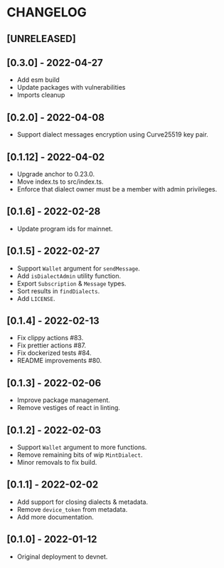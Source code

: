 # CHANGELOG

## [UNRELEASED]

## [0.3.0] - 2022-04-27

- Add esm build
- Update packages with vulnerabilities
- Imports cleanup

## [0.2.0] - 2022-04-08

- Support dialect messages encryption using Curve25519 key pair.

## [0.1.12] - 2022-04-02

- Upgrade anchor to 0.23.0.
- Move index.ts to src/index.ts.
- Enforce that dialect owner must be a member with admin privileges.

## [0.1.6] - 2022-02-28

- Update program ids for mainnet.

## [0.1.5] - 2022-02-27

- Support `Wallet` argument for `sendMessage`.
- Add `isDialectAdmin` utility function.
- Export `Subscription` & `Message` types.
- Sort results in `findDialects`.
- Add `LICENSE`.

## [0.1.4] - 2022-02-13

- Fix clippy actions #83.
- Fix prettier actions #87.
- Fix dockerized tests #84.
- README improvements #80.

## [0.1.3] - 2022-02-06

- Improve package management.
- Remove vestiges of react in linting.

## [0.1.2] - 2022-02-03

- Support `Wallet` argument to more functions.
- Remove remaining bits of wip `MintDialect`.
- Minor removals to fix build.

## [0.1.1] - 2022-02-02

- Add support for closing dialects & metadata.
- Remove `device_token` from metadata.
- Add more documentation.

## [0.1.0] - 2022-01-12

- Original deployment to devnet.
